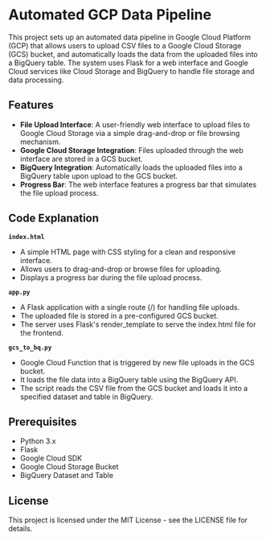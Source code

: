 # Automated GCP Data Pipeline

This project sets up an automated data pipeline in Google Cloud Platform (GCP) that allows users to upload CSV files to a Google Cloud Storage (GCS) bucket, and automatically loads the data from the uploaded files into a BigQuery table. The system uses Flask for a web interface and Google Cloud services like Cloud Storage and BigQuery to handle file storage and data processing.

## Features

- **File Upload Interface**: A user-friendly web interface to upload files to Google Cloud Storage via a simple drag-and-drop or file browsing mechanism.
- **Google Cloud Storage Integration**: Files uploaded through the web interface are stored in a GCS bucket.
- **BigQuery Integration**: Automatically loads the uploaded files into a BigQuery table upon upload to the GCS bucket.
- **Progress Bar**: The web interface features a progress bar that simulates the file upload process.

## Code Explanation

**`index.html`**
- A simple HTML page with CSS styling for a clean and responsive interface.
- Allows users to drag-and-drop or browse files for uploading.
- Displays a progress bar during the file upload process.

**`app.py`**
- A Flask application with a single route (/) for handling file uploads.
- The uploaded file is stored in a pre-configured GCS bucket.
- The server uses Flask's render_template to serve the index.html file for the frontend.

**`gcs_to_bq.py`**
- Google Cloud Function that is triggered by new file uploads in the GCS bucket.
- It loads the file data into a BigQuery table using the BigQuery API.
- The script reads the CSV file from the GCS bucket and loads it into a specified dataset and table in BigQuery.

## Prerequisites

- Python 3.x
- Flask
- Google Cloud SDK
- Google Cloud Storage Bucket
- BigQuery Dataset and Table



## License
This project is licensed under the MIT License - see the LICENSE file for details. 
